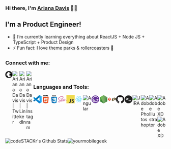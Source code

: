 ### Hi there, I'm [Ariana Davis][website] 👋🏽

## I'm a Product Engineer!
- 🌱 I’m currently learning everything about ReactJS + Node JS + TypeScript + Product Design 
- ⚡ Fun fact: I love theme parks & rollercoasters 🎢
<!-- - 👩🏽‍💻 I spend my weekdays building digital products for the [The Golden State Warriors 🏀✨ ][job]  -->

### Connect with me:

[<img align="left" alt="arianadavis.com" width="22px" src="https://raw.githubusercontent.com/iconic/open-iconic/master/svg/globe.svg" />][website]
[<img align="left" alt="Ariana Davis | Twitter" width="22px" src="https://cdn.jsdelivr.net/npm/simple-icons@v3/icons/twitter.svg" />][twitter]
[<img align="left" alt="Ariana Davis | LinkedIn" width="22px" src="https://cdn.jsdelivr.net/npm/simple-icons@v3/icons/linkedin.svg" />][linkedin]
[<img align="left" alt="Ariana Davis | Instagram" width="22px" src="https://cdn.jsdelivr.net/npm/simple-icons@v3/icons/instagram.svg" />][instagram]

<br />

### Languages and Tools:

<img align="left" alt="Visual Studio Code" width="26px" src="https://raw.githubusercontent.com/github/explore/80688e429a7d4ef2fca1e82350fe8e3517d3494d/topics/visual-studio-code/visual-studio-code.png" />
<img align="left" alt="HTML5" width="26px" src="https://raw.githubusercontent.com/github/explore/80688e429a7d4ef2fca1e82350fe8e3517d3494d/topics/html/html.png" />
<img align="left" alt="CSS3" width="26px" src="https://raw.githubusercontent.com/github/explore/80688e429a7d4ef2fca1e82350fe8e3517d3494d/topics/css/css.png" />
<img align="left" alt="Sass" width="26px" src="https://raw.githubusercontent.com/github/explore/80688e429a7d4ef2fca1e82350fe8e3517d3494d/topics/sass/sass.png" />
<img align="left" alt="JavaScript" width="26px" src="https://raw.githubusercontent.com/github/explore/80688e429a7d4ef2fca1e82350fe8e3517d3494d/topics/javascript/javascript.png" />
<img align="left" alt="React" width="26px" src="https://raw.githubusercontent.com/github/explore/80688e429a7d4ef2fca1e82350fe8e3517d3494d/topics/react/react.png" />
<img align="left" alt="Angular" width="26px" src="https://cdn.jsdelivr.net/npm/simple-icons@v3/icons/angular.svg" />
<img align="left" alt="Gatsby" width="26px" src="https://raw.githubusercontent.com/github/explore/e94815998e4e0713912fed477a1f346ec04c3da2/topics/gatsby/gatsby.png" />
<img align="left" alt="Node.js" width="26px" src="https://raw.githubusercontent.com/github/explore/80688e429a7d4ef2fca1e82350fe8e3517d3494d/topics/nodejs/nodejs.png" />
<img align="left" alt="Git" width="26px" src="https://raw.githubusercontent.com/github/explore/80688e429a7d4ef2fca1e82350fe8e3517d3494d/topics/git/git.png" />
<img align="left" alt="GitHub" width="26px" src="https://raw.githubusercontent.com/github/explore/78df643247d429f6cc873026c0622819ad797942/topics/github/github.png" />
<img align="left" alt="HTML5" width="26px" src="https://raw.githubusercontent.com/github/explore/80688e429a7d4ef2fca1e82350fe8e3517d3494d/topics/terminal/terminal.png" />
<img align="left" alt="JIRA" width="26px" src="https://cdn.jsdelivr.net/npm/simple-icons@v3/icons/jira.svg" />
<img align="left" alt="Adobe Photoshop" width="26px" src="https://cdn.jsdelivr.net/npm/simple-icons@v3/icons/adobephotoshop.svg" />
<img align="left" alt="Adobe Illustrator" width="26px" src="https://cdn.jsdelivr.net/npm/simple-icons@v3/icons/adobeillustrator.svg" />
<img align="left" alt="Adobe XD" width="26px" src="https://cdn.jsdelivr.net/npm/simple-icons@v3/icons/adobexd.svg" />
<img align="left" alt="Adobe XD" width="26px" src="https://cdn.jsdelivr.net/npm/simple-icons@v3/icons/figma.svg" />

<br />
<br />

---

<img align="left" alt="codeSTACKr's Github Stats" src="https://github-readme-stats.vercel.app/api?username=yourmobilegeek&show_icons=true&hide_border=true" />
<img align="left" src="https://github-readme-stats.vercel.app/api/top-langs?username=yourmobilegeek&show_icons=true&locale=en&layout=compact" alt="yourmobilegeek" />

[website]: https://www.arianadavis.com
[job]: http://warriors.com/
[startup]: https://www.thebeautyslot.com
[twitter]: https://twitter.com/yourmobilegeek
[instagram]: https://instagram.com/yourmobilegeek
[linkedin]: https://www.linkedin.com/in/arianamdavis
